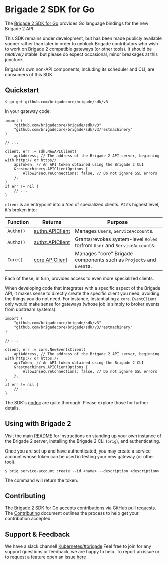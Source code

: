 # Brigade 2 SDK for Go

The [Brigade 2 SDK for Go][godoc] provides Go language bindings for the new Brigade 2
API.

This SDK remains under development, but has been made publicly available sooner
rather than later in order to unblock Brigade contributors who wish to work on
Brigade 2 compatible gateways (or other tools). It should be _relatively_
stable, but please do expect occasional, minor breakages at this juncture.

Brigade's own non-API components, including its scheduler and CLI, are
consumers of this SDK.

## Quickstart

```console
$ go get github.com/brigadecore/brigade/sdk/v3
```

In your gateway code:

```golang
import (
	"github.com/brigadecore/brigade/sdk/v3"
	"github.com/brigadecore/brigade/sdk/v3/restmachinery"
)

// ...

client, err := sdk.NewAPIClient(
	apiAddress, // The address of the Brigade 2 API server, beginning with http:// or https//
	apiToken, // An API token obtained using the Brigade 2 CLI
	&restmachinery.APIClientOptions {
		AllowInsecureConnections: false, // Do not ignore SSL errors
	},
)
if err != nil {
	// ...
}
```

`client` is an entrypoint into a _tree_ of specialized clients. At its highest
level, it's broken into:

| Function | Returns | Purpose |
|----------|---------|---------|
| `Authn()`| [authn.APIClient] | Manages `User`s, `ServiceAccount`s. |
| `Authz()`| [authz.APIClient] | Grants/revokes system-level `Roles` to/from `User` and `ServiceAccount`s. |
| `Core()` | [core.APIClient] | Manages "core" Brigade components such as `Project`s and `Event`s. |

Each of these, in turn, provides access to even more specialized clients.

When developing code that integrates with a specific aspect of the Brigade API,
it makes sense to directly create the specific client you need, avoiding the
things you do not need. For instance, instantiating a `core.EventClient` only
would make sense for gateways (whose job is simply to broker events from
upstream systems):

```golang
import (
	"github.com/brigadecore/brigade/sdk/v3"
	"github.com/brigadecore/brigade/sdk/v3/restmachinery"
)

// ...

client, err := core.NewEventsClient(
	apiAddress, // The address of the Brigade 2 API server, beginning with http:// or https://
	apiToken, // An API token obtained using the Brigade 2 CLI
	&restmachinery.APIClientOptions {
		AllowInsecureConnections: false, // Do not ignore SSL errors
	},
)
if err != nil {
	// ...
}
```

The SDK's [godoc] are quite thorough. Please explore those for further details.

[godoc]: https://pkg.go.dev/github.com/brigadecore/brigade/sdk/v3
[authn.APIClient]: https://pkg.go.dev/github.com/brigadecore/brigade/sdk/v3/authn#APIClient
[authz.APIClient]: https://pkg.go.dev/github.com/brigadecore/brigade/sdk/v3/authz#APIClient
[core.APIClient]: https://pkg.go.dev/github.com/brigadecore/brigade/sdk/v3/core#APIClient

## Using with Brigade 2

Visit the main [README](../README.md#getting-started) for instructions
on standing up your own instance of the Brigade 2 server, installing the
Brigade 2 CLI (`brig`), and authenticating.

Once you are set up and have authenticated, you may create a service account
whose token can be used in testing your new gateway (or other tool).

```console
$ brig service-account create --id <name> --description <description>
```

The command will return the token.

## Contributing

The Brigade 2 SDK for Go accepts contributions via GitHub pull requests. The
[Contributing](../CONTRIBUTING.md) document outlines the process to help get
your contribution accepted.

## Support & Feedback

We have a slack channel!
[Kubernetes/#brigade](https://kubernetes.slack.com/messages/C87MF1RFD) Feel free
to join for any support questions or feedback, we are happy to help. To report
an issue or to request a feature open an issue
[here](https://github.com/brigadecore/brigade/issues)
